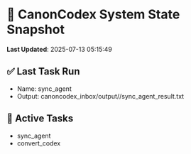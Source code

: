 # 🧠 CanonCodex System State Snapshot
**Last Updated**: 2025-07-13 05:15:49

## ✅ Last Task Run
- Name: sync_agent
- Output: canoncodex_inbox/output//sync_agent_result.txt

## 🔁 Active Tasks
- sync_agent
- convert_codex